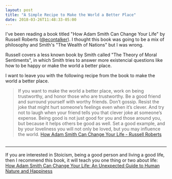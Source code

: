 ```yaml
---
layout: post
title: "A Simple Recipe to Make the World a Better Place"
date: 2018-03-26T11:48:33-05:00
---
```


I've been reading a book titled "How Adam Smith Can Change Your Life" by Russell Roberts ([@econtalker](https://twitter.com/econtalker)). I thought this book was going to be a mix of philosophy and Smith's "The Wealth of Nations" but I was wrong.

Russell covers a less known book by Smith called "The Theory of Moral Sentiments", in which Smith tries to answer more existencial questions like how to be happy or make the world a better place.

I want to leave you with the following recipe from the book to make the world a better place.

>If you want to make the world a better place, work on being trustworthy, and honor those who are trustworthy. Be a good friend and surround yourself with worthy friends. Don’t gossip. Resist the joke that might hurt someone’s feelings even when it’s clever. And try not to laugh when your friend tells you that clever joke at someone’s expense. Being good is not just good for you and those around you, but because it helps others be good as well. Set a good example, and by your loveliness you will not only be loved, but you may influence the world. [How Adam Smith Can Change Your Life - Russell Roberts](kindle://book?action=open&asin=B00INIXQA2&location=1833)

<div style="clear: both; padding: 0 0 1rem 0;"></div>
<hr style="margin: 0 0 1rem 0;">

If you are interested in Stoicism, being a good person and living a good life, then I recommend this book, it will teach you one thing or two about life: [How Adam Smith Can Change Your Life: An Unexpected Guide to Human Nature and Happiness](https://www.amazon.com/Adam-Smith-Change-Your-Life-ebook/dp/B00INIXQA2)
